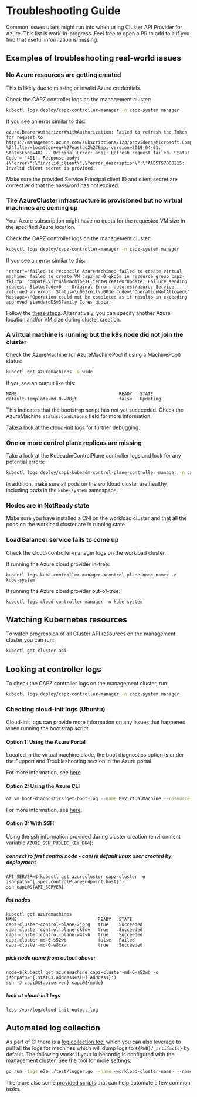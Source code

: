 # Troubleshooting Guide

Common issues users might run into when using Cluster API Provider for Azure. This list is work-in-progress. Feel free to open a PR to add to it if you find that useful information is missing.

## Examples of troubleshooting real-world issues

### No Azure resources are getting created

This is likely due to missing or invalid Azure credentials. 

Check the CAPZ controller logs on the management cluster:

```bash
kubectl logs deploy/capz-controller-manager -n capz-system manager
```

If you see an error similar to this:

```
azure.BearerAuthorizer#WithAuthorization: Failed to refresh the Token for request to https://management.azure.com/subscriptions/123/providers/Microsoft.Compute/skus?%24filter=location+eq+%27eastus2%27&api-version=2019-04-01: StatusCode=401 -- Original Error: adal: Refresh request failed. Status Code = '401'. Response body: {\"error\":\"invalid_client\",\"error_description\":\"AADSTS7000215: Invalid client secret is provided.
```

Make sure the provided Service Principal client ID and client secret are correct and that the password has not expired.

### The AzureCluster infrastructure is provisioned but no virtual machines are coming up

Your Azure subscription might have no quota for the requested VM size in the specified Azure location.

Check the CAPZ controller logs on the management cluster:

```bash
kubectl logs deploy/capz-controller-manager -n capz-system manager
```

If you see an error similar to this:
```
"error"="failed to reconcile AzureMachine: failed to create virtual machine: failed to create VM capz-md-0-qkg6m in resource group capz-fkl3tp: compute.VirtualMachinesClient#CreateOrUpdate: Failure sending request: StatusCode=0 -- Original Error: autorest/azure: Service returned an error. Status=\u003cnil\u003e Code=\"OperationNotAllowed\" Message=\"Operation could not be completed as it results in exceeding approved standardDSv3Family Cores quota.
```

Follow the [these steps](https://docs.microsoft.com/en-us/azure/azure-resource-manager/templates/error-resource-quota). Alternatively, you can specify another Azure location and/or VM size during cluster creation.

### A virtual machine is running but the k8s node did not join the cluster

Check the AzureMachine (or AzureMachinePool if using a MachinePool) status:
```bash
kubectl get azuremachines -o wide
```

If you see an output like this:

```
NAME                                       READY   STATE
default-template-md-0-w78jt                false   Updating
```

This indicates that the bootstrap script has not yet succeeded. Check the AzureMachine `status.conditions` field for more information.

[Take a look at the cloud-init logs](#checking-cloud-init-logs-ubuntu) for further debugging.

### One or more control plane replicas are missing

Take a look at the KubeadmControlPlane controller logs and look for any potential errors:

```bash
kubectl logs deploy/capi-kubeadm-control-plane-controller-manager -n capi-kubeadm-control-plane-system manager
```

In addition, make sure all pods on the workload cluster are healthy, including pods in the `kube-system` namespace.

### Nodes are in NotReady state

Make sure you have installed a CNI on the workload cluster and that all the pods on the workload cluster are in running state.

### Load Balancer service fails to come up

Check the cloud-controller-manager logs on the workload cluster. 

If running the Azure cloud provider in-tree:

```
kubectl logs kube-controller-manager-<control-plane-node-name> -n kube-system 
```

If running the Azure cloud provider out-of-tree:

```
kubectl logs cloud-controller-manager -n kube-system 
```


## Watching Kubernetes resources

To watch progression of all Cluster API resources on the management cluster you can run:

```bash
kubectl get cluster-api
```

## Looking at controller logs

To check the CAPZ controller logs on the management cluster, run:

```bash
kubectl logs deploy/capz-controller-manager -n capz-system manager
```

### Checking cloud-init logs (Ubuntu)

Cloud-init logs can provide more information on any issues that happened when running the bootstrap script. 

#### Option 1: Using the Azure Portal 

Located in the virtual machine blade, the boot diagnostics option is under the Support and Troubleshooting section in the Azure portal.

For more information, see [here](https://docs.microsoft.com/en-us/azure/virtual-machines/boot-diagnostics#boot-diagnostics-view)

#### Option 2: Using the Azure CLI

```bash
az vm boot-diagnostics get-boot-log --name MyVirtualMachine --resource-group MyResourceGroup
```

For more information, see [here](https://docs.microsoft.com/en-us/cli/azure/vm/boot-diagnostics?view=azure-cli-latest).

#### Option 3: With SSH

Using the ssh information provided during cluster creation (environment variable `AZURE_SSH_PUBLIC_KEY_B64`):


##### connect to first control node - capi is default linux user created by deployment
```
API_SERVER=$(kubectl get azurecluster capz-cluster -o jsonpath='{.spec.controlPlaneEndpoint.host}')
ssh capi@${API_SERVER}
```

##### list nodes
```
kubectl get azuremachines
NAME                               READY   STATE
capz-cluster-control-plane-2jprg   true    Succeeded
capz-cluster-control-plane-ck5wv   true    Succeeded
capz-cluster-control-plane-w4tv6   true    Succeeded
capz-cluster-md-0-s52wb            false   Failed
capz-cluster-md-0-w8xxw            true    Succeeded
```

##### pick node name from output above:
```
node=$(kubectl get azuremachine capz-cluster-md-0-s52wb -o jsonpath='{.status.addresses[0].address}')
ssh -J capi@${apiserver} capi@${node}
```

##### look at cloud-init logs
`less /var/log/cloud-init-output.log`

## Automated log collection

As part of CI there is a [log collection tool](https://github.com/kubernetes-sigs/cluster-api-provider-azure/tree/main/test/logger.go) <!-- markdown-link-check-disable-line -->
which you can also leverage to pull all the logs for machines which will dump logs to `${PWD}/_artifacts}` by default. The following works 
if your kubeconfig is configured with the management cluster.  See the tool for more settings.

```bash
go run -tags e2e ./test/logger.go --name <workload-cluster-name> --namespace <workload-cluster-namespace>
```

There are also some [provided scripts](https://github.com/kubernetes-sigs/cluster-api-provider-azure/tree/main/hack/debugging) that can help automate a few common tasks.
